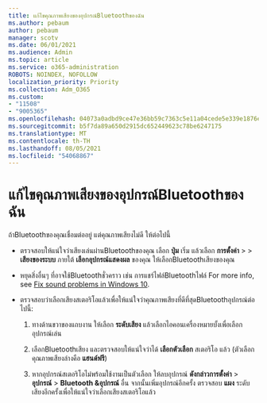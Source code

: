 ```yaml
---
title: แก้ไขคุณภาพเสียงของอุปกรณ์Bluetoothของฉัน
ms.author: pebaum
author: pebaum
manager: scotv
ms.date: 06/01/2021
ms.audience: Admin
ms.topic: article
ms.service: o365-administration
ROBOTS: NOINDEX, NOFOLLOW
localization_priority: Priority
ms.collection: Adm_O365
ms.custom:
- "11508"
- "9005365"
ms.openlocfilehash: 04073a0adbd9ce47e36bb59c7363c5e11a04cede5e339e1876eb6aa374b3762c
ms.sourcegitcommit: b5f7da89a650d2915dc652449623c78be6247175
ms.translationtype: MT
ms.contentlocale: th-TH
ms.lasthandoff: 08/05/2021
ms.locfileid: "54068867"
---
```

# <a name="fix-the-audio-quality-of-my-bluetooth-device"></a>แก้ไขคุณภาพเสียงของอุปกรณ์Bluetoothของฉัน

ถ้าBluetoothของคุณเชื่อมต่ออยู่ แต่คุณภาพเสียงไม่ดี ให้ต่อไปนี้

- ตรวจสอบให้แน่ใจว่าเสียงเล่นผ่านBluetoothของคุณ เลือก **ปุ่ม** เริ่ม แล้วเลือก **การตั้งค่า**  >    >  **เสียงของระบบ** ภายใต้ **เลือกอุปกรณ์แสดงผล** ของคุณ ให้เลือกBluetoothเสียงของคุณ

- หยุดสิ่งอื่นๆ ที่อาจใช้Bluetoothชั่วคราว เช่น การแชร์ไฟล์Bluetoothไฟล์ For more info, see [Fix sound problems in Windows 10](https://support.microsoft.com/en-us/help/4026994).

- ตรวจสอบว่าเลือกเสียงสเตอริโอแล้วเพื่อให้แน่ใจว่าคุณภาพเสียงที่ดีที่สุดBluetoothอุปกรณ์ต่อไปนี้:
    1. ทางด้านขวาของแถบงาน ให้เลือก **ระดับเสียง** แล้วเลือกไอคอนเครื่องหมายบั้งเพื่อเลือกอุปกรณ์เล่น

    1. เลือกBluetoothเสียง และตรวจสอบให้แน่ใจว่าได้ **เลือกตัวเลือก** สเตอริโอ แล้ว (ตัวเลือกคุณภาพเสียงล่างคือ **แฮนด์ฟรี**)

    1. หากอุปกรณ์สเตอริโอไม่พร้อมใช้งานเป็นตัวเลือก ให้ลบอุปกรณ์ **ดังกล่าวการตั้งค่า**  >  **อุปกรณ์**  >  **Bluetooth &อุปกรณ์** อื่น จากนั้นเพิ่มอุปกรณ์อีกครั้ง ตรวจสอบ **แผง** ระดับเสียงอีกครั้งเพื่อให้แน่ใจว่าเลือกเสียงสเตอริโอแล้ว

